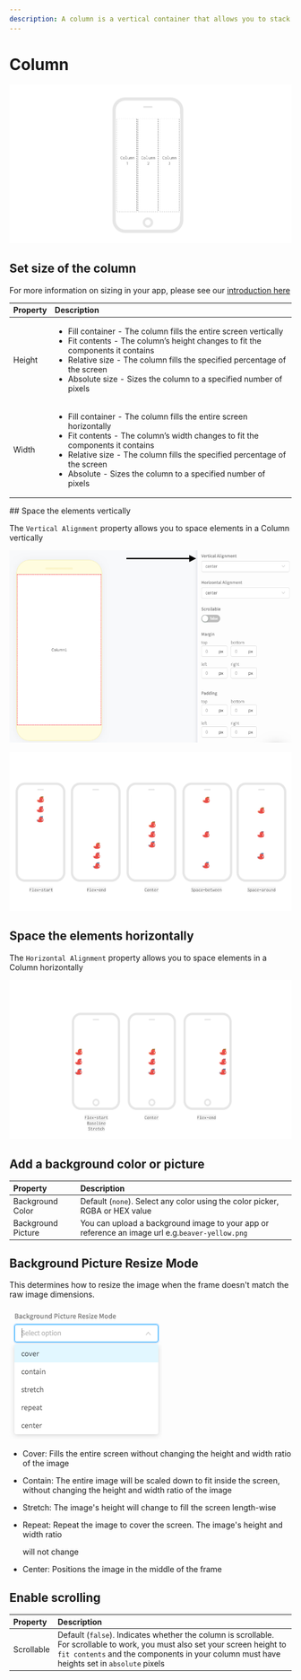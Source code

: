 ```yaml
---
description: A column is a vertical container that allows you to stack components.
---
```


# Column

![](.gitbook/assets/thunkable-documentation-exhibits-65.png)

## Set size of the column

For more information on sizing in your app, please see our [introduction here​](intro-to-sizing.md)

<table>
  <thead>
    <tr>
      <th style="text-align:left"><b>Property</b>
      </th>
      <th style="text-align:left"><b>Description</b>
      </th>
    </tr>
  </thead>
  <tbody>
    <tr>
      <td style="text-align:left">Height</td>
      <td style="text-align:left">
        <ul>
          <li>Fill container - The column fills the entire screen vertically</li>
          <li>Fit contents - The column&#x2019;s height changes to fit the components
            it contains</li>
          <li>Relative size - The column fills the specified percentage of the screen</li>
          <li>Absolute size - Sizes the column to a specified number of pixels</li>
        </ul>
      </td>
    </tr>
    <tr>
      <td style="text-align:left">Width</td>
      <td style="text-align:left">
        <ul>
          <li>Fill container - The column fills the entire screen horizontally</li>
          <li>Fit contents - The column&#x2019;s width changes to fit the components
            it contains</li>
          <li>Relative size - The column fills the specified percentage of the screen</li>
          <li>Absolute - Sizes the column to a specified number of pixels</li>
        </ul>
      </td>
    </tr>
  </tbody>
</table>## Space the elements vertically

The `Vertical Alignment` property allows you to space elements in a Column vertically

![](.gitbook/assets/image.png)

![](.gitbook/assets/column-fig-2.png)

## Space the elements horizontally

The `Horizontal Alignment` property allows you to space elements in a Column horizontally

![](.gitbook/assets/thunkable-documentation-exhibits-66.png)

## Add a background color or picture

| Property | Description |
| :--- | :--- |
| Background Color | Default \(`none`\). Select any color using the color picker, RGBA or HEX value |
| Background Picture | You can upload a background image to your app or reference an image url e.g.`beaver-yellow.png` |

## Background Picture Resize Mode

This determines how to resize the image when the frame doesn't match the raw image dimensions.

![](.gitbook/assets/image%20%2851%29.png)

* Cover: Fills the entire screen without changing the height and width ratio of the image 
* Contain: The entire image will be scaled down to fit inside the screen, without changing the height and width ratio of the image 
* Stretch: The image's height will change to fill the screen length-wise 
* Repeat: Repeat the image to cover the screen. The image's height and width ratio

   will not change    

* Center: Positions the image in the middle of the frame

## Enable scrolling

| Property | Description |
| :--- | :--- |
| Scrollable | Default \(`false`\). Indicates whether the column is scrollable. For scrollable to work, you must also set your screen height to `fit contents`  and the components in your column must have heights set in `absolute` pixels |


